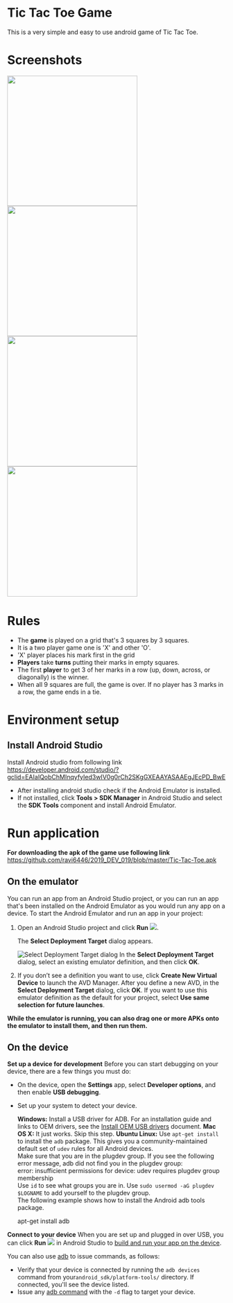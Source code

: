 # Tic Tac Toe Game

This is a very simple and easy to use android game of Tic Tac Toe.
# Screenshots
 <img src="https://github.com/ravi6446/2019_DEV_019/blob/master/screenshots/1.png" width="300">  <img src="https://github.com/ravi6446/2019_DEV_019/blob/master/screenshots/2.png" width="300">  <img src="https://github.com/ravi6446/2019_DEV_019/blob/master/screenshots/3.png" width="300">  <img src="https://github.com/ravi6446/2019_DEV_019/blob/master/screenshots/4.png" width="300">
 
# Rules 

-   The  **game**  is played on a grid that's 3 squares by 3 squares.
-    It is a two player game one is 'X' and other 'O'.
- 'X' player places his mark first in the grid
- **Players** take **turns** putting their marks in empty squares.
-  The first  **player**  to get 3 of her marks in a row (up, down, across, or diagonally) is the winner.
- When all 9 squares are full, the game is over. If no player has 3 marks in a row, the game ends in a tie.

# Environment setup
 ## Install Android Studio
Install Android studio from following link
https://developer.android.com/studio/?gclid=EAIaIQobChMInqyfyIed3wIV0g0rCh2SKgGXEAAYASAAEgJEcPD_BwE
-  After installing android studio check if the Android Emulator is installed.
-  If not installed, click **Tools > SDK Manager**  in  Android Studio and select the **SDK Tools** component and install Android Emulator.

# Run application
**For downloading the apk of the game use following link**
https://github.com/ravi6446/2019_DEV_019/blob/master/Tic-Tac-Toe.apk
## On the emulator

You can run an app from an Android Studio project, or you can run an app that's been installed on the Android Emulator as you would run any app on a device.
To start the Android Emulator and run an app in your project:

1.  Open an Android Studio project and click  **Run**  ![](https://developer.android.com/studio/images/buttons/toolbar-run.png).
    
    The  **Select Deployment Target**  dialog appears.
    
    ![Select Deployment Target dialog](https://developer.android.com/studio/images/run/e-selectdeploymenttarget_2-2_2x.png)
In the **Select Deployment Target** dialog, select an existing emulator definition, and then click **OK**.

2. If you don’t see a definition you want to use, click  **Create New Virtual Device**  to launch the AVD Manager. After you define a new AVD, in the  **Select Deployment Target**  dialog, click  **OK**. If you want to use this emulator definition as the default for your project, select  **Use same selection for future launches**.

**While the emulator is running, you can also drag one or more APKs onto the emulator to install them, and then run them.**


## On the device

**Set up a device for development** 
Before you can start debugging on your device, there are a few things you must do:
-  On the device, open the **Settings** app, select **Developer options**, and then enable **USB debugging**.
- Set up your system to detect your device.

  **Windows:**  Install a USB driver for ADB. For an installation guide and links to OEM drivers, see the  [Install OEM USB drivers](https://developer.android.com/studio/run/oem-usb.html)  document.
  **Mac OS X:**  It just works. Skip this step.
   **Ubuntu Linux:**  Use  `apt-get install`  to install the  `adb`  package. This gives you a community-maintained default set of  `udev`  rules for all Android devices.    
    Make sure that you are in the plugdev group. If you see the following error message, adb did not find you in the plugdev group:    
    error: insufficient permissions for device: udev requires plugdev group membership    
    Use  `id`  to see what groups you are in. Use  `sudo usermod -aG plugdev $LOGNAME`  to add yourself to the plugdev group.    
    The following example shows how to install the Android adb tools package.
    
    apt-get install adb


**Connect to your device** 
When you are set up and plugged in over USB, you can click  **Run**  ![](https://developer.android.com/studio/images/buttons/toolbar-run.png)  in Android Studio to  [build and run your app on the device](https://developer.android.com/studio/run/index.html).

You can also use  [adb](https://developer.android.com/studio/command-line/adb.html)  to issue commands, as follows:

-   Verify that your device is connected by running the  `adb devices`  command from your`android_sdk/platform-tools/`  directory. If connected, you'll see the device listed.
-   Issue any  [adb command](https://developer.android.com/studio/command-line/adb.html#issuingcommands)  with the  `-d`  flag to target your device.
